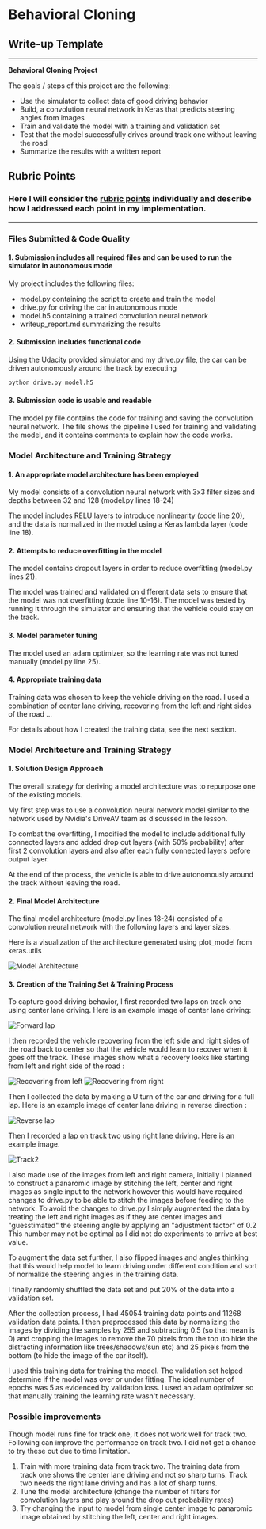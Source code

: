 # **Behavioral Cloning**

## Write-up Template

---

**Behavioral Cloning Project**

The goals / steps of this project are the following:
* Use the simulator to collect data of good driving behavior
* Build, a convolution neural network in Keras that predicts steering angles from images
* Train and validate the model with a training and validation set
* Test that the model successfully drives around track one without leaving the road
* Summarize the results with a written report


[//]: # (Image References)

[image1]: ./model.png "Model Visualization"
[image2]: ./examples/forward.gif "Image in forward lap"
[image3]: ./examples/recovery_left.gif "Recovery from left"
[image4]: ./examples/recovery_right.gif "Recovery from right"
[image5]: ./examples/reverse.gif "Image in reverse lap"
[image6]: ./examples/track2.gif "Image in forward lap of track two"


## Rubric Points
### Here I will consider the [rubric points](https://review.udacity.com/#!/rubrics/432/view) individually and describe how I addressed each point in my implementation.  

---
### Files Submitted & Code Quality

#### 1. Submission includes all required files and can be used to run the simulator in autonomous mode

My project includes the following files:
* model.py containing the script to create and train the model
* drive.py for driving the car in autonomous mode
* model.h5 containing a trained convolution neural network
* writeup_report.md summarizing the results

#### 2. Submission includes functional code
Using the Udacity provided simulator and my drive.py file, the car can be driven autonomously around the track by executing
```sh
python drive.py model.h5
```

#### 3. Submission code is usable and readable

The model.py file contains the code for training and saving the convolution neural network. The file shows the pipeline I used for training and validating the model, and it contains comments to explain how the code works.

### Model Architecture and Training Strategy

#### 1. An appropriate model architecture has been employed

My model consists of a convolution neural network with 3x3 filter sizes and depths between 32 and 128 (model.py lines 18-24)

The model includes RELU layers to introduce nonlinearity (code line 20), and the data is normalized in the model using a Keras lambda layer (code line 18).

#### 2. Attempts to reduce overfitting in the model

The model contains dropout layers in order to reduce overfitting (model.py lines 21).

The model was trained and validated on different data sets to ensure that the model was not overfitting (code line 10-16). The model was tested by running it through the simulator and ensuring that the vehicle could stay on the track.

#### 3. Model parameter tuning

The model used an adam optimizer, so the learning rate was not tuned manually (model.py line 25).

#### 4. Appropriate training data

Training data was chosen to keep the vehicle driving on the road. I used a combination of center lane driving, recovering from the left and right sides of the road ...

For details about how I created the training data, see the next section.

### Model Architecture and Training Strategy

#### 1. Solution Design Approach

The overall strategy for deriving a model architecture was to repurpose one of the existing models.

My first step was to use a convolution neural network model similar to the network used by Nvidia's DriveAV team as discussed in the lesson.

To combat the overfitting, I modified the model to include additional fully connected layers and added drop out layers (with 50% probability) after first 2 convolution layers and also after each fully connected layers before output layer.

At the end of the process, the vehicle is able to drive autonomously around the track without leaving the road.

#### 2. Final Model Architecture

The final model architecture (model.py lines 18-24) consisted of a convolution neural network with the following layers and layer sizes.

Here is a visualization of the architecture generated using plot_model from keras.utils

![Model Architecture][image1]

#### 3. Creation of the Training Set & Training Process

To capture good driving behavior, I first recorded two laps on track one using center lane driving. Here is an example image of center lane driving:

![Forward lap][image2]

I then recorded the vehicle recovering from the left side and right sides of the road back to center so that the vehicle would learn to recover when it goes off the track. These images show what a recovery looks like starting from left and right side of the road :

![Recovering from left][image3]
![Recovering from right][image4]

Then I collected the data by making a U turn of the car and driving for a full lap. Here is an example image of center lane driving in reverse direction :

![Reverse lap][image5]

Then I recorded a lap on track two using right lane driving. Here is an example image.

![Track2][image6]

I also made use of the images from left and right camera, initially I planned to construct a panaromic image by stitching the left, center and right images as single input to the network however this would have required changes to drive.py to be able to stitch the images before feeding to the network. To avoid the changes to drive.py I simply augmented the data by treating the left and right images as if they are center images and "guesstimated" the steering angle by applying an "adjustment factor" of 0.2 This number may not be optimal as I did not do experiments to arrive at best value.

To augment the data set further, I also flipped images and angles thinking that this would help model to learn driving under different condition and sort of normalize the steering angles in the training data.

I finally randomly shuffled the data set and put 20% of the data into a validation set.

After the collection process, I had 45054 training data points and 11268 validation data points. I then preprocessed this data by normalizing the images by dividing the samples by 255 and subtracting 0.5 (so that mean is 0) and cropping the images to remove the 70 pixels from the top (to hide the distracting information like trees/shadows/sun etc) and 25 pixels from the bottom (to hide the image of the car itself).

I used this training data for training the model. The validation set helped determine if the model was over or under fitting. The ideal number of epochs was 5 as evidenced by validation loss. I used an adam optimizer so that manually training the learning rate wasn't necessary.

### Possible improvements

Though model runs fine for track one, it does not work well for track two. Following can improve the performance on track two.
I did not get a chance to try these out due to time limitation.

1. Train with more training data from track two. The training data from track one shows the center lane driving and not so sharp turns. Track two needs the right lane driving and has a lot of sharp turns.
2. Tune the model architecture (change the number of filters for convolution layers and play around the drop out probability rates)
3. Try changing the input to model from single center image to panaromic image obtained by stitching the left, center and right images.
